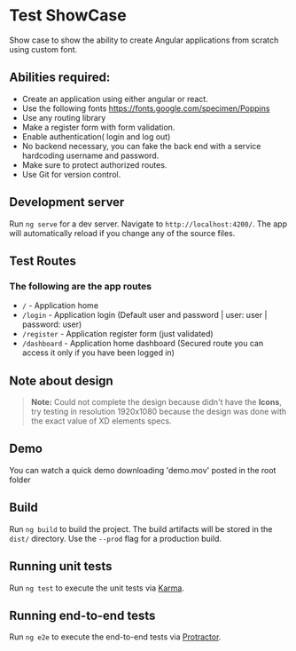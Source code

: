 # Test ShowCase

Show case to show the ability to create Angular applications from scratch using custom font.

## Abilities required:
- Create an application using either angular or react.
- Use the following fonts https://fonts.google.com/specimen/Poppins
- Use any routing library
- Make a register form with form validation. 
- Enable authentication( login and log out) 
- No backend necessary, you can fake the back end with a service hardcoding username and password. 
- Make sure to protect authorized routes.
- Use Git for version control.

## Development server

Run `ng serve` for a dev server. Navigate to `http://localhost:4200/`. The app will automatically reload if you change any of the source files.

## Test Routes

### The following are the app routes

- `/` - Application home
- `/login` - Application login (Default user and password | user: user | password: user)
- `/register` - Application register form (just validated)
- `/dashboard` - Application home dashboard (Secured route you can access it only if you have been logged in)

## Note about design

> **Note:** Could not complete the design because  didn't have the **Icons**, try testing in resolution 1920x1080 because the design was done with the exact value of XD elements specs.

## Demo
You can watch a quick demo downloading 'demo.mov' posted in the root folder

## Build

Run `ng build` to build the project. The build artifacts will be stored in the `dist/` directory. Use the `--prod` flag for a production build.

## Running unit tests

Run `ng test` to execute the unit tests via [Karma](https://karma-runner.github.io).

## Running end-to-end tests

Run `ng e2e` to execute the end-to-end tests via [Protractor](http://www.protractortest.org/).
